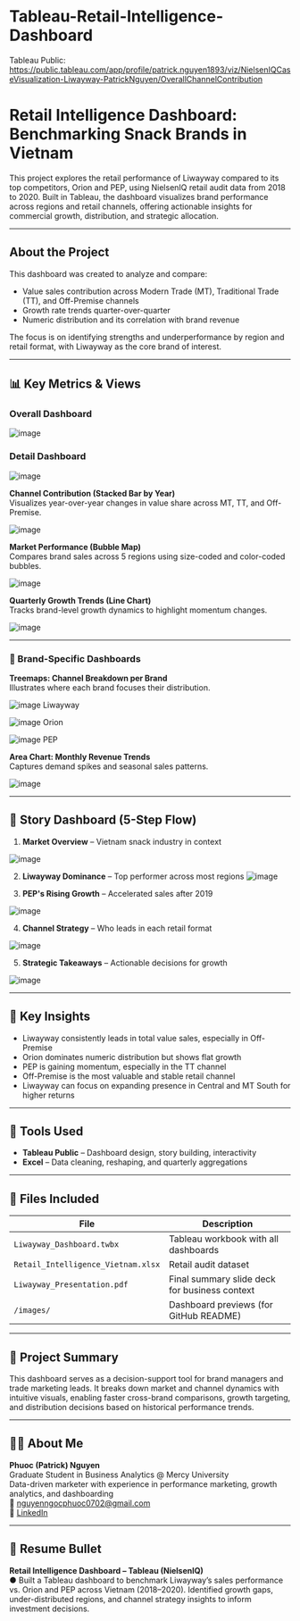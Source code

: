# Tableau-Retail-Intelligence-Dashboard 
Tableau Public: https://public.tableau.com/app/profile/patrick.nguyen1893/viz/NielsenIQCaseVisualization-Liwayway-PatrickNguyen/OverallChannelContribution
# Retail Intelligence Dashboard: Benchmarking Snack Brands in Vietnam

This project explores the retail performance of Liwayway compared to its top competitors, Orion and PEP, using NielsenIQ retail audit data from 2018 to 2020. Built in Tableau, the dashboard visualizes brand performance across regions and retail channels, offering actionable insights for commercial growth, distribution, and strategic allocation.

---

## About the Project

This dashboard was created to analyze and compare:

- Value sales contribution across Modern Trade (MT), Traditional Trade (TT), and Off-Premise channels  
- Growth rate trends quarter-over-quarter  
- Numeric distribution and its correlation with brand revenue  

The focus is on identifying strengths and underperformance by region and retail format, with Liwayway as the core brand of interest.

---

## 📊 Key Metrics & Views

### Overall Dashboard

![image](https://github.com/user-attachments/assets/68db0834-7047-4d20-a1f5-5c962d0e25c8)
### Detail Dashboard

![image](https://github.com/user-attachments/assets/b02b1a2a-285c-4d77-95f8-4867cd91d025)

**Channel Contribution (Stacked Bar by Year)**  
Visualizes year-over-year changes in value share across MT, TT, and Off-Premise.  

![image](https://github.com/user-attachments/assets/b8bf83ef-e5be-4549-835c-9fa0620f3cab)

**Market Performance (Bubble Map)**  
Compares brand sales across 5 regions using size-coded and color-coded bubbles.  

![image](https://github.com/user-attachments/assets/d950cf43-1dee-4ef5-b797-487ed7d7023d)

**Quarterly Growth Trends (Line Chart)**  
Tracks brand-level growth dynamics to highlight momentum changes.  

![image](https://github.com/user-attachments/assets/0e0ba8f5-9c5e-4ad5-9072-06d13be53077)

---

### 🧩 Brand-Specific Dashboards

**Treemaps: Channel Breakdown per Brand**  
Illustrates where each brand focuses their distribution.  

![image](https://github.com/user-attachments/assets/4389f00f-fcb7-495b-b0a1-ad99293b3815)
Liwayway

![image](https://github.com/user-attachments/assets/5f5d3ff7-3a54-41a1-a118-2b0ba40dc0d8)
Orion

![image](https://github.com/user-attachments/assets/c8241f54-5f98-445c-aa8b-18179c7912a4)
PEP

**Area Chart: Monthly Revenue Trends**  
Captures demand spikes and seasonal sales patterns.  

![image](https://github.com/user-attachments/assets/2bf0be19-96cc-4a15-bbe2-ba784e0ec575)


---

## 📘 Story Dashboard (5-Step Flow)

1. **Market Overview** – Vietnam snack industry in context

![image](https://github.com/user-attachments/assets/7ab6d653-5e20-430e-a265-063d6a7428ea)

2. **Liwayway Dominance** – Top performer across most regions
![image](https://github.com/user-attachments/assets/26627ecb-a368-4779-b149-1cb653bf59e4)

3. **PEP's Rising Growth** – Accelerated sales after 2019

![image](https://github.com/user-attachments/assets/60e20a61-8f22-43a0-b76d-b59b4f09101d)

4. **Channel Strategy** – Who leads in each retail format

![image](https://github.com/user-attachments/assets/24a1c337-e2bd-4d44-b764-694025c98322)

5. **Strategic Takeaways** – Actionable decisions for growth

![image](https://github.com/user-attachments/assets/fc713e51-a2c1-4146-84ae-f8bb095d24e6)

---

## 🧠 Key Insights

- Liwayway consistently leads in total value sales, especially in Off-Premise  
- Orion dominates numeric distribution but shows flat growth  
- PEP is gaining momentum, especially in the TT channel  
- Off-Premise is the most valuable and stable retail channel  
- Liwayway can focus on expanding presence in Central and MT South for higher returns

---

## 🧰 Tools Used

- **Tableau Public** – Dashboard design, story building, interactivity  
- **Excel** – Data cleaning, reshaping, and quarterly aggregations  

---

## 📁 Files Included

| File                               | Description                                   |
| ---------------------------------- | --------------------------------------------- |
| `Liwayway_Dashboard.twbx`          | Tableau workbook with all dashboards          |
| `Retail_Intelligence_Vietnam.xlsx` | Retail audit dataset                          |
| `Liwayway_Presentation.pdf`        | Final summary slide deck for business context |
| `/images/`                         | Dashboard previews (for GitHub README)        |

---

## 📝 Project Summary

This dashboard serves as a decision-support tool for brand managers and trade marketing leads. It breaks down market and channel dynamics with intuitive visuals, enabling faster cross-brand comparisons, growth targeting, and distribution decisions based on historical performance trends.

---

## 🙋‍♂️ About Me

**Phuoc (Patrick) Nguyen**  
Graduate Student in Business Analytics @ Mercy University  
Data-driven marketer with experience in performance marketing, growth analytics, and dashboarding  
📧 [nguyenngocphuoc0702@gmail.com](mailto:nguyenngocphuoc0702@gmail.com)  
🔗 [LinkedIn](https://www.linkedin.com/in/phuocnguyenngoc)

---

## 💼 Resume Bullet

**Retail Intelligence Dashboard – Tableau (NielsenIQ)**  
● Built a Tableau dashboard to benchmark Liwayway’s sales performance vs. Orion and PEP across Vietnam (2018–2020). Identified growth gaps, under-distributed regions, and channel strategy insights to inform investment decisions.
